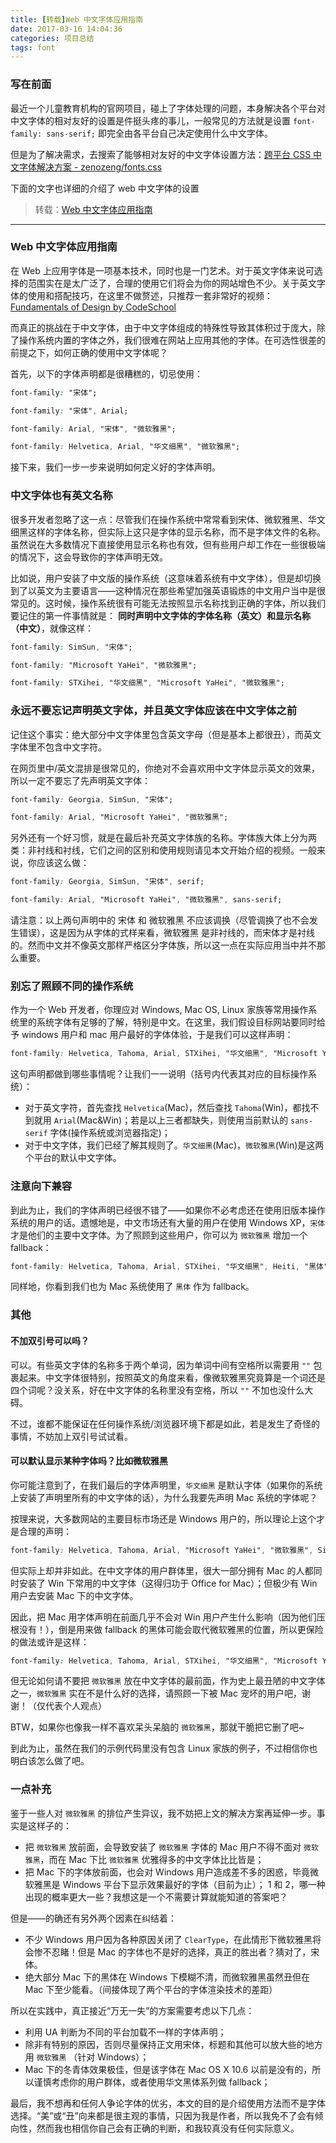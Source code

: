 ```yaml
---
title: [转载]Web 中文字体应用指南
date: 2017-03-16 14:04:36
categories: 项目总结
tags: font
---
```


### 写在前面

最近一个儿童教育机构的官网项目，碰上了字体处理的问题，本身解决各个平台对中文字体的相对友好的设置是件挺头疼的事儿，一般常见的方法就是设置 `font-family: sans-serif;` 即完全由各平台自己决定使用什么中文字体。

但是为了解决需求，去搜索了能够相对友好的中文字体设置方法：[跨平台 CSS 中文字体解决方案 - zenozeng/fonts.css](https://github.com/zenozeng/fonts.css)

下面的文字也详细的介绍了 web 中文字体的设置

> 转载：[Web 中文字体应用指南](http://ruby-china.org/topics/14005)

------

### Web 中文字体应用指南

在 Web 上应用字体是一项基本技术，同时也是一门艺术。对于英文字体来说可选择的范围实在是太广泛了，合理的使用它们将会为你的网站增色不少。关于英文字体的使用和搭配技巧，在这里不做赘述，只推荐一套非常好的视频：[Fundamentals of Design by CodeSchool](https://www.codeschool.com/courses/fundamentals-of-design)

而真正的挑战在于中文字体，由于中文字体组成的特殊性导致其体积过于庞大，除了操作系统内置的字体之外，我们很难在网站上应用其他的字体。在可选性很差的前提之下，如何正确的使用中文字体呢？

首先，以下的字体声明都是很糟糕的，切忌使用：

```css
font-family: "宋体";

font-family: "宋体", Arial;

font-family: Arial, "宋体", "微软雅黑";

font-family: Helvetica, Arial, "华文细黑", "微软雅黑";
```

接下来，我们一步一步来说明如何定义好的字体声明。

### 中文字体也有英文名称

很多开发者忽略了这一点：尽管我们在操作系统中常常看到宋体、微软雅黑、华文细黑这样的字体名称，但实际上这只是字体的显示名称，而不是字体文件的名称。虽然说在大多数情况下直接使用显示名称也有效，但有些用户却工作在一些很极端的情况下，这会导致你的字体声明无效。

比如说，用户安装了中文版的操作系统（这意味着系统有中文字体），但是却切换到了以英文为主要语言——这种情况在那些希望加强英语锻炼的中文用户当中是很常见的。这时候，操作系统很有可能无法按照显示名称找到正确的字体，所以我们要记住的第一件事情就是： **同时声明中文字体的字体名称（英文）和显示名称（中文）**，就像这样：

```css
font-family: SimSun, "宋体";

font-family: "Microsoft YaHei", "微软雅黑";

font-family: STXihei, "华文细黑", "Microsoft YaHei", "微软雅黑";
```

### 永远不要忘记声明英文字体，并且英文字体应该在中文字体之前

记住这个事实：绝大部分中文字体里包含英文字母（但是基本上都很丑），而英文字体里不包含中文字符。

在网页里中/英文混排是很常见的，你绝对不会喜欢用中文字体显示英文的效果，所以一定不要忘了先声明英文字体：

```css
font-family: Georgia, SimSun, "宋体";

font-family: Arial, "Microsoft YaHei", "微软雅黑";
```

另外还有一个好习惯，就是在最后补充英文字体族的名称。字体族大体上分为两类：非衬线和衬线，它们之间的区别和使用规则请见本文开始介绍的视频。一般来说，你应该这么做：

```css
font-family: Georgia, SimSun, "宋体", serif;

font-family: Arial, "Microsoft YaHei", "微软雅黑", sans-serif;
```

请注意：以上两句声明中的 宋体 和 微软雅黑 不应该调换（尽管调换了也不会发生错误），这是因为从字体的式样来看，微软雅黑 是非衬线的，而宋体才是衬线的。然而中文并不像英文那样严格区分字体族，所以这一点在实际应用当中并不那么重要。

### 别忘了照顾不同的操作系统

作为一个 Web 开发者，你理应对 Windows, Mac OS, Linux 家族等常用操作系统里的系统字体有足够的了解，特别是中文。在这里，我们假设目标网站要同时给予 windows 用户和 mac 用户最好的字体体验，于是我们可以这样声明：

```css
font-family: Helvetica, Tahoma, Arial, STXihei, "华文细黑", "Microsoft YaHei", "微软雅黑", sans-serif;
```

这句声明都做到哪些事情呢？让我们一一说明（括号内代表其对应的目标操作系统）：

- 对于英文字符，首先查找 `Helvetica`(Mac)，然后查找 `Tahoma`(Win)，都找不到就用 `Arial`(Mac&Win)；若是以上三者都缺失，则使用当前默认的 `sans-serif` 字体(操作系统或浏览器指定)；
- 对于中文字体，我们已经了解其规则了。`华文细黑`(Mac)，`微软雅黑`(Win)是这两个平台的默认中文字体。

### 注意向下兼容

到此为止，我们的字体声明已经很不错了——如果你不必考虑还在使用旧版本操作系统的用户的话。遗憾地是，中文市场还有大量的用户在使用 Windows XP，`宋体` 才是他们的主要中文字体。为了照顾到这些用户，你可以为 `微软雅黑` 增加一个 fallback：

```css
font-family: Helvetica, Tahoma, Arial, STXihei, "华文细黑", Heiti, "黑体", "Microsoft YaHei", "微软雅黑", SimSun, "宋体", sans-serif;
```

同样地，你看到我们也为 Mac 系统使用了 `黑体` 作为 fallback。


### 其他

#### 不加双引号可以吗？

可以。有些英文字体的名称多于两个单词，因为单词中间有空格所以需要用 `""` 包裹起来。中文字体很特别，按照英文的角度来看，像微软雅黑究竟算是一个词还是四个词呢？没关系，好在中文字体的名称里没有空格，所以 `""` 不加也没什么大碍。

不过，谁都不能保证在任何操作系统/浏览器环境下都是如此，若是发生了奇怪的事情，不妨加上双引号试试看。

#### 可以默认显示某种字体吗？比如微软雅黑

你可能注意到了，在我们最后的字体声明里，`华文细黑` 是默认字体（如果你的系统上安装了声明里所有的中文字体的话），为什么我要先声明 Mac 系统的字体呢？

按理来说，大多数网站的主要目标市场还是 Windows 用户的，所以理论上这个才是合理的声明：

```css
font-family: Helvetica, Tahoma, Arial, "Microsoft YaHei", "微软雅黑", SimSun, "宋体", STXihei, "华文细黑", Heiti, "黑体", sans-serif;
```

但实际上却并非如此。在中文字体的用户群体里，很大一部分拥有 Mac 的人都同时安装了 Win 下常用的中文字体（这得归功于 Office for Mac）；但极少有 Win 用户去安装 Mac 下的中文字体。

因此，把 Mac 用字体声明在前面几乎不会对 Win 用户产生什么影响（因为他们压根没有！），倒是用来做 fallback 的黑体可能会取代微软雅黑的位置，所以更保险的做法或许是这样：

```css
font-family: Helvetica, Tahoma, Arial, STXihei, "华文细黑", "Microsoft YaHei", "微软雅黑", SimSun, "宋体", Heiti, "黑体", sans-serif;
```

但无论如何请不要把 `微软雅黑` 放在中文字体的最前面，作为史上最丑陋的中文字体之一，`微软雅黑` 实在不是什么好的选择，请照顾一下被 Mac 宠坏的用户吧，谢谢！（仅代表个人观点）

BTW，如果你也像我一样不喜欢呆头呆脑的 `微软雅黑`，那就干脆把它删了吧~

到此为止，虽然在我们的示例代码里没有包含 Linux 家族的例子，不过相信你也明白该怎么做了吧。


### 一点补充

鉴于一些人对 `微软雅黑` 的排位产生异议，我不妨把上文的解决方案再延伸一步。事实是这样子的：

- 把 `微软雅黑` 放前面，会导致安装了 `微软雅黑` 字体的 Mac 用户不得不面对 `微软雅黑`，而在 Mac 下比 `微软雅黑` 优雅得多的中文字体比比皆是；
- 把 Mac 下的字体放前面，也会对 Windows 用户造成差不多的困惑，毕竟微软雅黑是 Windows 平台下显示效果最好的字体（目前为止）；
1 和 2，哪一种出现的概率更大一些？我想这是一个不需要计算就能知道的答案吧？

但是——的确还有另外两个因素在纠结着：

- 不少 Windows 用户因为各种原因关闭了 `ClearType`，在此情形下微软雅黑将会惨不忍睹！但是 Mac 的字体也不是好的选择，真正的胜出者？猜对了，宋体。
- 绝大部分 Mac 下的黑体在 Windows 下模糊不清，而微软雅黑虽然丑但在 Mac 下至少能看。（间接体现了两个平台的字体渲染技术的差距）

所以在实践中，真正接近“万无一失”的方案需要考虑以下几点：

- 利用 UA 判断为不同的平台加载不一样的字体声明；
- 除非有特别的原因，否则尽量保持正文用宋体，标题和其他可以放大些的地方用 `微软雅黑` （针对 Windows）；
- Mac 下的冬青体效果极佳，但是该字体在 Mac OS X 10.6 以前是没有的，所以谨慎考虑你的用户群体，或者使用华文黑体系列做 fallback；

最后，我不想再和任何人争论字体的优劣，本文的目的是介绍使用方法而不是字体选择。“美”或“丑”向来都是很主观的事情，只因为我是作者，所以我免不了会有倾向性，然而我也相信你自己会有正确的判断，和我较真没有任何实际意义。